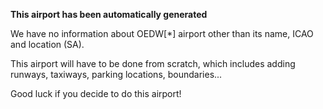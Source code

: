 **This airport has been automatically generated**

We have no information about OEDW[*] airport other than its name, ICAO and location (SA).

This airport will have to be done from scratch, which includes adding runways, taxiways, parking locations, boundaries...

Good luck if you decide to do this airport!
